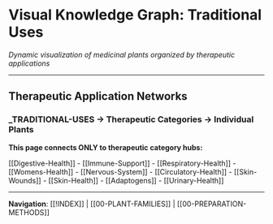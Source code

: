 # Visual Knowledge Graph: Traditional Uses

*Dynamic visualization of medicinal plants organized by therapeutic applications*

---

## Therapeutic Application Networks

### _TRADITIONAL-USES → Therapeutic Categories → Individual Plants

**This page connects ONLY to therapeutic category hubs:**

[[Digestive-Health]] - [[Immune-Support]] - [[Respiratory-Health]] - [[Womens-Health]] - [[Nervous-System]] - [[Circulatory-Health]] - [[Skin-Wounds]] - [[Skin-Health]] - [[Adaptogens]] - [[Urinary-Health]]

---

**Navigation**: [[!INDEX]] | [[00-PLANT-FAMILIES]] | [[00-PREPARATION-METHODS]]